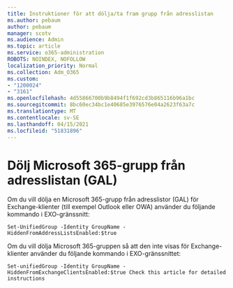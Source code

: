 ```yaml
---
title: Instruktioner för att dölja/ta fram grupp från adresslistan
ms.author: pebaum
author: pebaum
manager: scotv
ms.audience: Admin
ms.topic: article
ms.service: o365-administration
ROBOTS: NOINDEX, NOFOLLOW
localization_priority: Normal
ms.collection: Adm_O365
ms.custom:
- "1200024"
- "3161"
ms.openlocfilehash: 4d55866700b9b8494f1f692cd3b865116b96a1bc
ms.sourcegitcommit: 8bc60ec34bc1e40685e3976576e04a2623f63a7c
ms.translationtype: MT
ms.contentlocale: sv-SE
ms.lasthandoff: 04/15/2021
ms.locfileid: "51831896"
---
```

# <a name="hide-microsoft-365-group-from-address-list-gal"></a>Dölj Microsoft 365-grupp från adresslistan (GAL)

Om du vill dölja en Microsoft 365-grupp från adresslistor (GAL) för Exchange-klienter (till exempel Outlook eller OWA) använder du följande kommando i EXO-gränssnitt:

`Set-UnifiedGroup -Identity GroupName -HiddenFromAddressListsEnabled:$true`

Om du vill dölja Microsoft 365-gruppen så att den inte visas för Exchange-klienter använder du följande kommando i EXO-gränssnittet:

`Set-unifiedGroup -Identity GroupName -HiddenFromExchangeClientsEnabled:$true
Check this article for detailed instructions`

